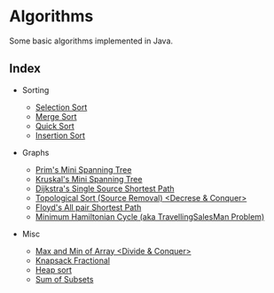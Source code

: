 # Algorithms  
Some basic algorithms implemented in Java.
## Index  
* Sorting
	* [Selection Sort](src/SelectionSort.java)
	* [Merge Sort](src/MergeSort.java)
	* [Quick Sort](src/QuickSort.java)  
    * [Insertion Sort](src/InsertionSort.java)

* Graphs  
	* [Prim's Mini Spanning Tree](src/PrimsAlgorithmDemo.java)
	* [Kruskal's Mini Spanning Tree](src/KruskalsAlgorithmDemo.java)
	* [Dijkstra's Single Source Shortest Path](src/DijkstrasAlgorithmDemo.java)
    * [Topological Sort (Source Removal) <Decrese & Conquer>](src/TopologicalSort.java)
	* [Floyd's All pair Shortest Path](src/FloydsAlgorithmDemo.java)
	* [Minimum Hamiltonian Cycle \(aka TravellingSalesMan Problem\)](src/TravelingSalesPersonProblem.java)
* Misc
    * [Max and Min of Array <Divide & Conquer>](src/DnCMaxMin.java)
    * [Knapsack Fractional <Greedy>](src/KnapsackFractionalGreedy.java)
	* [Heap sort](src/Heaps.java)
	* [Sum of Subsets](src/SumOfSubsetsBT.java)